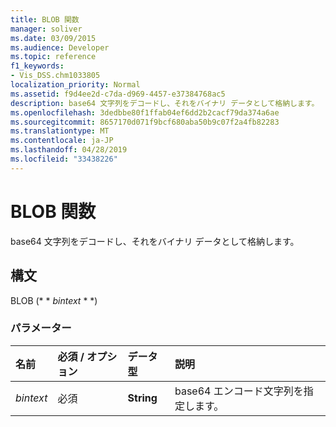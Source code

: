 ```yaml
---
title: BLOB 関数
manager: soliver
ms.date: 03/09/2015
ms.audience: Developer
ms.topic: reference
f1_keywords:
- Vis_DSS.chm1033805
localization_priority: Normal
ms.assetid: f9d4ee2d-c7da-d969-4457-e37384768ac5
description: base64 文字列をデコードし、それをバイナリ データとして格納します。
ms.openlocfilehash: 3dedbbe80f1ffab04ef6dd2b2cacf79da374a6ae
ms.sourcegitcommit: 8657170d071f9bcf680aba50b9c07f2a4fb82283
ms.translationtype: MT
ms.contentlocale: ja-JP
ms.lasthandoff: 04/28/2019
ms.locfileid: "33438226"
---
```

# <a name="blob-function"></a>BLOB 関数

base64 文字列をデコードし、それをバイナリ データとして格納します。 
  
## <a name="syntax"></a>構文

BLOB (* * *bintext* * *) 
  
### <a name="parameters"></a>パラメーター

|**名前**|**必須 / オプション**|**データ型**|**説明**|
|:-----|:-----|:-----|:-----|
| _bintext_ <br/> |必須  <br/> |**String** <br/> | base64 エンコード文字列を指定します。  <br/> |
   

